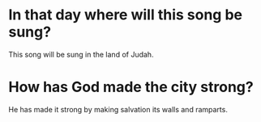 # In that day where will this song be sung?

This song will be sung in the land of Judah.

# How has God made the city strong?

He has made it strong by making salvation its walls and ramparts.
